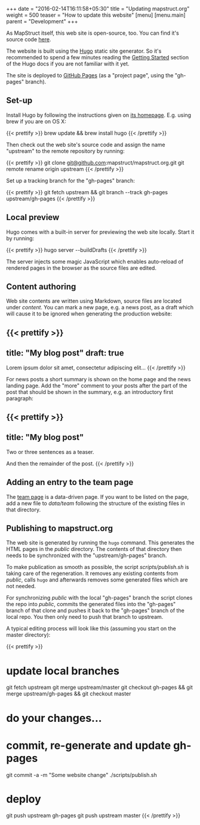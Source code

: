 +++
date = "2016-02-14T16:11:58+05:30"
title = "Updating mapstruct.org"
weight = 500
teaser = "How to update this website"
[menu]
[menu.main]
parent = "Development"
+++

As MapStruct itself, this web site is open-source, too. You can find it's source code [here](https://github.com/mapstruct/mapstruct.org).

The website is built using the [Hugo](http://gohugo.io/) static site generator. So it's recommended to spend a few minutes reading the [Getting Started](http://gohugo.io/overview/introduction/) section of the Hugo docs if you are not familiar with it yet.

The site is deployed to [GitHub Pages](https://help.github.com/categories/github-pages-basics/) (as a "project page", using the "gh-pages" branch).

## Set-up

Install Hugo by following the instructions given on [its homepage](http://gohugo.io/). E.g. using brew if you are on OS X:

{{< prettify >}}
brew update && brew install hugo
{{< /prettify >}}

Then check out the web site's source code and assign the name "upstream" to the remote repository by running:

{{< prettify >}}
git clone git@github.com:mapstruct/mapstruct.org.git
git remote rename origin upstream
{{< /prettify >}}

Set up a tracking branch for the "gh-pages" branch:

{{< prettify >}}
git fetch upstream && git branch --track gh-pages upstream/gh-pages
{{< /prettify >}}

## Local preview

Hugo comes with a built-in server for previewing the web site locally. Start it by running:

{{< prettify >}}
hugo server --buildDrafts
{{< /prettify >}}

The server injects some magic JavaScript which enables auto-reload of rendered pages in the browser as the source files are edited.

## Content authoring

Web site contents are written using Markdown, source files are located under _content_. You can mark a new page, e.g. a news post, as a draft which will cause it to be ignored when generating the production website:

{{< prettify >}}
---
title: "My blog post"
draft: true
---
Lorem ipsum dolor sit amet, consectetur adipiscing elit...
{{< /prettify >}}

For news posts a short summary is shown on the home page and the news landing page. Add the "more" comment to your posts after the part of the post that should be shown in the summary, e.g. an introductory first paragraph:

{{< prettify >}}
---
title: "My blog post"
---
Two or three sentences as a teaser.

<!--more-->

And then the remainder of the post.
{{< /prettify >}}

## Adding an entry to the team page

The [team page](/development/team) is a data-driven page. If you want to be listed on the page, add a new file to _data/team_ following the structure of the existing files in that directory.

## Publishing to mapstruct.org

The web site is generated by running the `hugo` command. This generates the HTML pages in the _public_ directory. The contents of that directory then needs to be synchronized with the "upstream/gh-pages" branch.

To make publication as smooth as possible, the script _scripts/publish.sh_ is taking care of the regeneration. It removes any existing contents from _public_, calls `hugo` and afterwards removes some generated files which are not needed.

For synchronizing _public_ with the local "gh-pages" branch the script clones the repo into _public_, commits the generated files into the "gh-pages" branch of that clone and pushes it back to the "gh-pages" branch of the local repo. You then only need to push that branch to upstream.

A typical editing process will look like this (assuming you start on the master directory):

{{< prettify >}}
# update local branches
git fetch upstream
git merge upstream/master
git checkout gh-pages && git merge upstream/gh-pages && git checkout master

# do your changes...

# commit, re-generate and update gh-pages
git commit -a -m "Some website change"
./scripts/publish.sh

# deploy
git push upstream gh-pages
git push upstream master
{{< /prettify >}}
